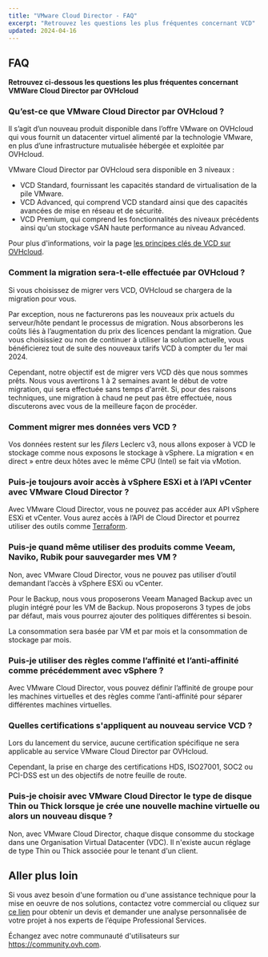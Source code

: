 ```yaml
---
title: "VMware Cloud Director - FAQ"
excerpt: "Retrouvez les questions les plus fréquentes concernant VCD"
updated: 2024-04-16
---
```


## FAQ

**Retrouvez ci-dessous les questions les plus fréquentes concernant VMWare Cloud Director par OVHcloud**

<a name="VCDonOVH"></a>

### Qu’est-ce que VMware Cloud Director par OVHcloud ?

Il s’agit d’un nouveau produit disponible dans l’offre VMware on OVHcloud qui vous fournit un datacenter virtuel alimenté par la technologie VMware, en plus d’une infrastructure mutualisée hébergée et exploitée par OVHcloud.

VMware Cloud Director par OVHcloud sera disponible en 3 niveaux :

- VCD Standard, fournissant les capacités standard de virtualisation de la pile VMware.
- VCD Advanced, qui comprend VCD standard ainsi que des capacités avancées de mise en réseau et de sécurité.
- VCD Premium, qui comprend les fonctionnalités des niveaux précédents ainsi qu'un stockage vSAN haute performance au niveau Advanced.

Pour plus d'informations, voir la page [les principes clés de VCD sur OVHcloud](/pages/hosted_private_cloud/hosted_private_cloud_powered_by_vmware/vcd-get-concepts#key-features).

<a name="migrationVCD"></a>

### Comment la migration sera-t-elle effectuée par OVHcloud ?

Si vous choisissez de migrer vers VCD, OVHcloud se chargera de la migration pour vous.

Par exception, nous ne facturerons pas les nouveaux prix actuels du serveur/hôte pendant le processus de migration. Nous absorberons les coûts liés à l’augmentation du prix des licences pendant la migration. Que vous choisissiez ou non de continuer à utiliser la solution actuelle, vous bénéficierez tout de suite des nouveaux tarifs VCD à compter du 1er mai 2024.

Cependant, notre objectif est de migrer vers VCD dès que nous sommes prêts. Nous vous avertirons 1 à 2 semaines avant le début de votre migration, qui sera effectuée sans temps d'arrêt. Si, pour des raisons techniques, une migration à chaud ne peut pas être effectuée, nous discuterons avec vous de la meilleure façon de procéder.

<a name="migrationdata"></a>

### Comment migrer mes données vers VCD ?

Vos données restent sur les *filers* Leclerc v3, nous allons exposer à VCD le stockage comme nous exposons le stockage à vSphere. La migration « en direct » entre deux hôtes avec le même CPU (Intel) se fait via vMotion.

<a name="accessAPI"></a>

### Puis-je toujours avoir accès à vSphere ESXi et à l’API vCenter avec VMware Cloud Director ?

Avec VMware Cloud Director, vous ne pouvez pas accéder aux API vSphere ESXi et vCenter. Vous aurez accès à l’API de Cloud Director et pourrez utiliser des outils comme [Terraform](https://registry.terraform.io/providers/vmware/vcd/latest/docs).

<a name="backupTools"></a>

### Puis-je quand même utiliser des produits comme Veeam, Naviko, Rubik pour sauvegarder mes VM ?

Non, avec VMware Cloud Director, vous ne pouvez pas utiliser d’outil demandant l’accès à vSphere ESXi ou vCenter.

Pour le Backup, nous vous proposerons Veeam Managed Backup avec un plugin intégré pour les VM de Backup.
Nous proposerons 3 types de jobs par défaut, mais vous pourrez ajouter des politiques différentes si besoin.

La consommation sera basée par VM et par mois et la consommation de stockage par mois.

<a name="rulesvSphere"></a>

### Puis-je utiliser des règles comme l’affinité et l’anti-affinité comme précédemment avec vSphere ?

Avec VMware Cloud Director, vous pouvez définir l’affinité de groupe pour les machines virtuelles et des règles comme l’anti-affinité pour séparer différentes machines virtuelles.

<a name="certifications"></a>

### Quelles certifications s'appliquent au nouveau service VCD ?

Lors du lancement du service, aucune certification spécifique ne sera applicable au service VMware Cloud Director par OVHcloud.

Cependant, la prise en charge des certifications HDS, ISO27001, SOC2 ou PCI-DSS est un des objectifs de notre feuille de route.

### Puis-je choisir avec VMware Cloud Director le type de disque Thin ou Thick lorsque je crée une nouvelle machine virtuelle ou alors un nouveau disque ?

Non, avec VMware Cloud Director, chaque disque consomme du stockage dans une Organisation Virtual Datacenter (VDC). Il n'existe aucun réglage de type Thin ou Thick associée pour le tenant d'un client.

## Aller plus loin

Si vous avez besoin d'une formation ou d'une assistance technique pour la mise en oeuvre de nos solutions, contactez votre commercial ou cliquez sur [ce lien](https://www.ovhcloud.com/fr/professional-services/) pour obtenir un devis et demander une analyse personnalisée de votre projet à nos experts de l’équipe Professional Services.

Échangez avec notre communauté d'utilisateurs sur <https://community.ovh.com>.